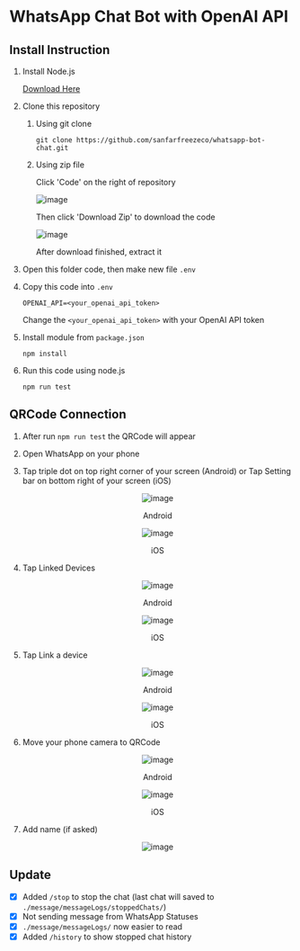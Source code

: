 # WhatsApp Chat Bot with OpenAI API

## Install Instruction

1. Install Node.js

   [Download Here](https://nodejs.org/en/download/)

2. Clone this repository

    1. Using git clone

       ```shell
       git clone https://github.com/sanfarfreezeco/whatsapp-bot-chat.git
       ```

    2. Using zip file

       Click 'Code' on the right of repository

       ![image](https://cdn1.aurellyan.my.id/md_files/github_code-btn.png)

       Then click 'Download Zip' to download the code

       ![image](https://cdn1.aurellyan.my.id/md_files/github_download_zip-btn.png)

       After download finished, extract it

3. Open this folder code, then make new file `.env`

4. Copy this code into `.env`

   ```text
   OPENAI_API=<your_openai_api_token>
   ```

   Change the `<your_openai_api_token>` with your OpenAI API token

5. Install module from `package.json`

   ```shell
   npm install
   ```

6. Run this code using node.js

   ```shell
   npm run test
   ```

## QRCode Connection

1. After run `npm run test` the QRCode will appear

2. Open WhatsApp on your phone

3. Tap triple dot on top right corner of your screen (Android) or Tap Setting bar on bottom right of your screen (iOS)
   
   <div style="text-align: center">
      
   ![image](https://cdn1.aurellyan.my.id/md_files/wa_a_triple_dot.png)
      
   Android
            
   ![image](https://cdn1.aurellyan.my.id/md_files/wa_i_setting_btn.jpeg)
   
   iOS

   </div>

4. Tap Linked Devices

   <div style="text-align: center">

   ![image](https://cdn1.aurellyan.my.id/md_files/wa_a_linked_btn.png)
   
   Android

   ![image](https://cdn1.aurellyan.my.id/md_files/wa_i_linked_btn.jpeg)

   iOS

   </div>
   
5. Tap Link a device
   
   <div style="text-align: center">

   ![image](https://cdn1.aurellyan.my.id/md_files/wa_a_add-linked.png)
   
   Android

   ![image](https://cdn1.aurellyan.my.id/md_files/wa_i_add-linked.jpeg)
   
   iOS

   </div>
   
6. Move your phone camera to QRCode

   <div style="text-align: center">

   ![image](https://cdn1.aurellyan.my.id/md_files/wa_a_scan.jpg)

   Android

   ![image](https://cdn1.aurellyan.my.id/md_files/wa_i_scan.jpeg)
   
   iOS

   </div>
   
7. Add name (if asked)

   <div style="text-align: center">

   ![image](https://cdn1.aurellyan.my.id/md_files/wa_a_linked-name.jpg)

   </div>

## Update

- [x] Added `/stop` to stop the chat (last chat will saved to `./message/messageLogs/stoppedChats/`)
- [x] Not sending message from WhatsApp Statuses
- [x] `./message/messageLogs/` now easier to read
- [x] Added `/history` to show stopped chat history
